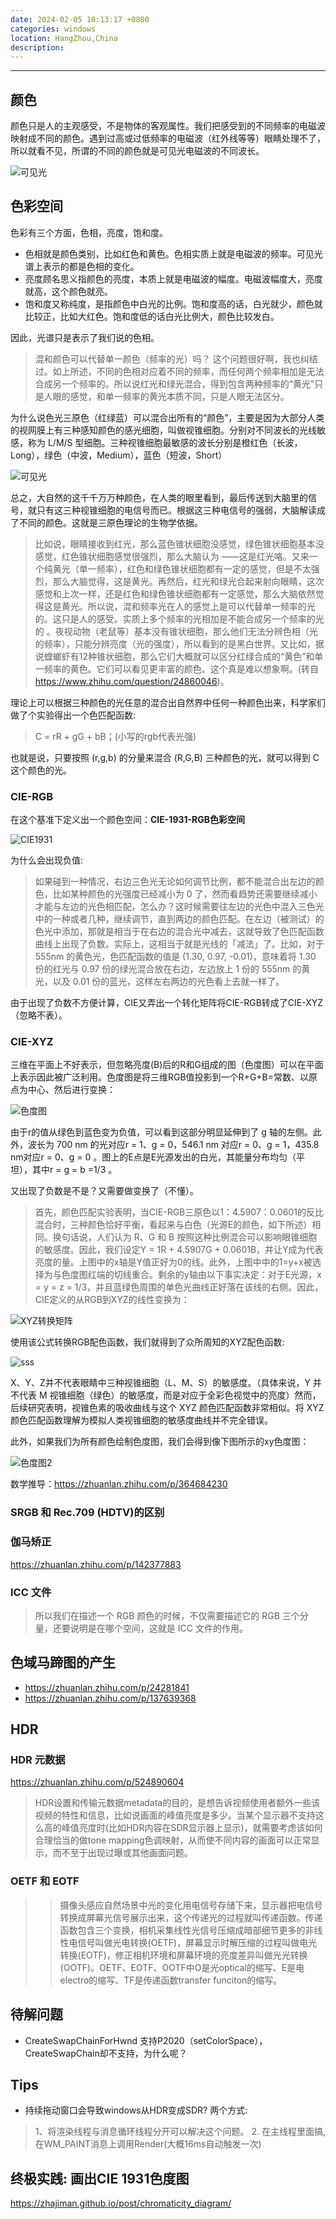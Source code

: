 ```yaml
---
date: 2024-02-05 10:13:17 +0800
categories: windows
location: HangZhou,China
description:
---
```

---

## 颜色

颜色只是人的主观感受，不是物体的客观属性。我们把感受到的不同频率的电磁波映射成不同的颜色。遇到过高或过低频率的电磁波（红外线等等）眼睛处理不了，所以就看不见，所谓的不同的颜色就是可见光电磁波的不同波长。

![可见光](https://upload.wikimedia.org/wikipedia/commons/thumb/b/bd/EM_spectrum_zh-hans.svg/2560px-EM_spectrum_zh-hans.svg.png)

## 色彩空间

色彩有三个方面，色相，亮度，饱和度。

* 色相就是颜色类别，比如红色和黄色。色相实质上就是电磁波的频率。可见光谱上表示的都是色相的变化。
* 亮度顾名思义指颜色的亮度，本质上就是电磁波的幅度。电磁波幅度大，亮度就高，这个颜色就亮。
* 饱和度又称纯度，是指颜色中白光的比例。饱和度高的话，白光就少，颜色就比较正，比如大红色。饱和度低的话白光比例大，颜色比较发白。

因此，光谱只是表示了我们说的色相。

> 混和颜色可以代替单一颜色（频率的光）吗？ 这个问题很好啊，我也纠结过。如上所述，不同的色相对应着不同的频率，而任何两个频率相加是无法合成另一个频率的。所以说红光和绿光混合，得到包含两种频率的“黄光”只是人眼的感觉，和单一频率的黄光本质不同，只是人眼无法区分。

为什么说色光三原色（红绿蓝）可以混合出所有的“颜色”，主要是因为大部分人类的视网膜上有三种感知颜色的感光细胞，叫做视锥细胞。分别对不同波长的光线敏感，称为 L/M/S 型细胞。三种视锥细胞最敏感的波长分别是橙红色（长波，Long），绿色（中波，Medium），蓝色（短波，Short）

![可见光](https://upload.wikimedia.org/wikipedia/commons/0/04/Cone-fundamentals-with-srgb-spectrum.svg)

总之，大自然的这千千万万种颜色，在人类的眼里看到，最后传送到大脑里的信号，就只有这三种视锥细胞的电信号而已。根据这三种电信号的强弱，大脑解读成了不同的颜色。这就是三原色理论的生物学依据。

> 比如说，眼睛接收到红光，那么蓝色锥状细胞没感觉，绿色锥状细胞基本没感觉，红色锥状细胞感觉很强烈，那么大脑认为 ——这是红光咯。又来一个纯黄光（单一频率），红色和绿色锥状细胞都有一定的感觉，但是不太强烈，那么大脑觉得，这是黄光。再然后，红光和绿光合起来射向眼睛，这次感觉和上次一样，还是红色和绿色锥状细胞都有一定感觉，那么大脑依然觉得这是黄光。所以说，混和频率光在人的感觉上是可以代替单一频率的光的。这只是人的感受。实质上多个频率的光相加是不能合成另一个频率的光的 。夜视动物（老鼠等）基本没有锥状细胞，那么他们无法分辨色相（光的频率），只能分辨亮度（光的强度），所以看到的是黑白世界。又比如，据说螳螂虾有12种锥状细胞，那么它们大概就可以区分红绿合成的“黄色”和单一频率的黄色。它们可以看见更丰富的颜色。这个真是难以想象啊。(转自 https://www.zhihu.com/question/24860046)。


理论上可以根据三种颜色的光任意的混合出自然界中任何一种颜色出来，科学家们做了个实验得出一个色匹配函数:
> C = rR + gG + bB；(小写的rgb代表光强)

也就是说，只要按照 (r,g,b) 的分量来混合 (R,G,B) 三种颜色的光，就可以得到 C 这个颜色的光。


### CIE-RGB

在这个基准下定义出一个颜色空间：**CIE-1931-RGB色彩空间**

![CIE1931](https://upload.wikimedia.org/wikipedia/commons/0/0c/CIE1931_RGBCMF2.png)

为什么会出现负值:
> 如果碰到一种情况，右边三色光无论如何调节比例，都不能混合出左边的颜色，比如某种颜色的光强度已经减小为 0 了，然而看趋势还需要继续减小才能与左边的光色相匹配，怎么办？这时候需要往左边的光色中混入三色光中的一种或者几种，继续调节，直到两边的颜色匹配。在左边（被测试）的色光中添加，那就是相当于在右边的混合光中减去，这就导致了色匹配函数曲线上出现了负数。实际上，这相当于就是光线的「减法」了。比如，对于 555nm 的黄色光，色匹配函数的值是 (1.30, 0.97, -0.01)，意味着将 1.30 份的红光与 0.97 份的绿光混合放在右边，左边放上 1 份的 555nm 的黄光，以及 0.01 份的蓝光，这样左右两边的光色看上去就一样了。

由于出现了负数不方便计算，CIE又弄出一个转化矩阵将CIE-RGB转成了CIE-XYZ（忽略不表）。

### CIE-XYZ

三维在平面上不好表示，但忽略亮度(B)后的R和G组成的图（色度图）可以在平面上表示因此被广泛利用。色度图是将三维RGB值投影到一个R+G+B=常数、以原点为中心、然后进行变换：

![色度图](https://upload.wikimedia.org/wikipedia/commons/1/16/CIE1931_rgxy.png)

由于r的值从绿色到蓝色变为负值，可以看到这部分明显延伸到了 g 轴的左侧。此外，波长为 700 nm 的光对应r = 1、g = 0，546.1 nm 对应r = 0、g = 1，435.8 nm对应r = 0、g = 0 。图上的E点是E光源发出的白光，其能量分布均匀（平坦），其中r = g = b =1/3 。

又出现了负数是不是？又需要做变换了（不懂）。

> 首先，颜色匹配实验表明，当CIE-RGB三原色以1：4.5907：0.0601的反比混合时，三种颜色恰好平衡，看起来与白色（光源E的颜色，如下所述）相同。换句话说，人们认为 R、G 和 B 按照这种比例混合可以影响眼锥细胞的敏感度。因此，我们设定Y = 1R + 4.5907G + 0.0601B，并让Y成为代表亮度的量。上图中的x轴是Y值正好为0的线。此外，上图中中的1=y+x被选择为与色度图红端的切线重合。剩余的y轴由以下事实决定：对于E光源，x = y = z = 1/3，并且蓝绿色周围的单色光曲线正好落在该线的右侧。因此，CIE定义的从RGB到XYZ的线性变换为：

![XYZ转换矩阵](https://wikimedia.org/api/rest_v1/media/math/render/svg/3bd2edf319df55b2d5b83193a952791eabcd3164)

使用该公式转换RGB配色函数，我们就得到了众所周知的XYZ配色函数:

![sss](https://upload.wikimedia.org/wikipedia/commons/8/8f/CIE_1931_XYZ_Color_Matching_Functions.svg)

X、Y、Z并不代表眼睛中三种视锥细胞（L、M、S）的敏感度。（具体来说，Y 并不代表 M 视锥细胞（绿色）的敏感度，而是对应于全彩色视觉中的亮度）然而，后续研究表明，视锥色素的吸收曲线与这个 XYZ 颜色匹配函数非常相似。将 XYZ 颜色匹配函数理解为模拟人类视锥细胞的敏感度曲线并不完全错误。

此外，如果我们为所有颜色绘制色度图，我们会得到像下图所示的xy色度图：

![色度图2](https://upload.wikimedia.org/wikipedia/commons/6/60/CIE1931xy_CIERGB.svg)


数学推导：https://zhuanlan.zhihu.com/p/364684230

























 ### SRGB 和 Rec.709 (HDTV)的区别

 ### 伽马矫正

 https://zhuanlan.zhihu.com/p/142377883

 ### ICC 文件

> 所以我们在描述一个 RGB 颜色的时候，不仅需要描述它的 RGB 三个分量，还要说明是在哪个空间，这就是 ICC 文件的作用。

## 色域马蹄图的产生

* https://zhuanlan.zhihu.com/p/24281841
* https://zhuanlan.zhihu.com/p/137639368

## HDR

### HDR 元数据

https://zhuanlan.zhihu.com/p/524890604

> HDR设置和传输元数据metadata的目的，是想告诉视频使用者额外一些该视频的特性和信息，比如说画面的峰值亮度是多少。当某个显示器不支持这么高的峰值亮度时(比如HDR内容在SDR显示器上显示)，就需要考虑该如何合理恰当的做tone mapping色调映射，从而使不同内容的画面可以正常显示，而不至于出现过曝或其他画面问题。

### OETF 和 EOTF

>> 摄像头感应自然场景中光的变化用电信号存储下来，显示器把电信号转换成屏幕光信号展示出来，这个传递光的过程就叫传递函数。传递函数包含三个变换，相机采集线性光信号压缩成暗部细节更多的非线性电信号叫做光电转换(OETF)，屏幕显示时解压缩的过程叫做电光转换(EOTF)，修正相机环境和屏幕环境的亮度差异叫做光光转换(OOTF)。OETF、EOTF、OOTF中O是光optical的缩写、E是电electro的缩写、TF是传递函数transfer funciton的缩写。




## 待解问题

* CreateSwapChainForHwnd 支持P2020（setColorSpace），CreateSwapChain却不支持，为什么呢？

## Tips

* 持续拖动窗口会导致windows从HDR变成SDR? 两个方式:
> 1、将渲染线程与消息循环线程分开可以解决这个问题。 2. 在主线程里面搞, 在WM_PAINT消息上调用Render(大概16ms自动触发一次)


## 终极实践: 画出CIE 1931色度图

https://zhajiman.github.io/post/chromaticity_diagram/